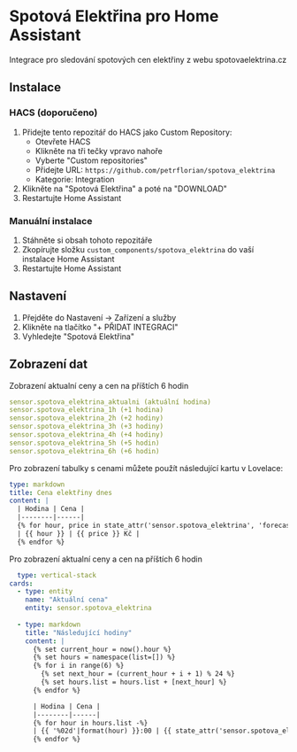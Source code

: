 # Spotová Elektřina pro Home Assistant

Integrace pro sledování spotových cen elektřiny z webu spotovaelektrina.cz

## Instalace

### HACS (doporučeno)

1. Přidejte tento repozitář do HACS jako Custom Repository:
   - Otevřete HACS
   - Klikněte na tři tečky vpravo nahoře
   - Vyberte "Custom repositories"
   - Přidejte URL: `https://github.com/petrflorian/spotova_elektrina`
   - Kategorie: Integration
2. Klikněte na "Spotová Elektřina" a poté na "DOWNLOAD"
3. Restartujte Home Assistant

### Manuální instalace

1. Stáhněte si obsah tohoto repozitáře
2. Zkopírujte složku `custom_components/spotova_elektrina` do vaší instalace Home Assistant
3. Restartujte Home Assistant

## Nastavení

1. Přejděte do Nastavení -> Zařízení a služby
2. Klikněte na tlačítko "+ PŘIDAT INTEGRACI"
3. Vyhledejte "Spotová Elektřina"

## Zobrazení dat

Zobrazení aktualní ceny a cen na příštích 6 hodin

```yaml
sensor.spotova_elektrina_aktualni (aktuální hodina)
sensor.spotova_elektrina_1h (+1 hodina)
sensor.spotova_elektrina_2h (+2 hodiny)
sensor.spotova_elektrina_3h (+3 hodiny)
sensor.spotova_elektrina_4h (+4 hodiny)
sensor.spotova_elektrina_5h (+5 hodin)
sensor.spotova_elektrina_6h (+6 hodin)
```


Pro zobrazení tabulky s cenami můžete použít následující kartu v Lovelace:

```yaml
type: markdown
title: Cena elektřiny dnes
content: |
  | Hodina | Cena |
  |--------|------|
  {% for hour, price in state_attr('sensor.spotova_elektrina', 'forecast_today').items() %}
  | {{ hour }} | {{ price }} Kč |
  {% endfor %}
```


Pro zobrazení aktualní ceny a cen na příštích 6 hodin
```yaml
  type: vertical-stack
cards:
  - type: entity
    name: "Aktuální cena"
    entity: sensor.spotova_elektrina
    
  - type: markdown
    title: "Následující hodiny"
    content: |
      {% set current_hour = now().hour %}
      {% set hours = namespace(list=[]) %}
      {% for i in range(6) %}
        {% set next_hour = (current_hour + i + 1) % 24 %}
        {% set hours.list = hours.list + [next_hour] %}
      {% endfor %}

      | Hodina | Cena |
      |--------|------|
      {% for hour in hours.list -%}
      | {{ '%02d'|format(hour) }}:00 | {{ state_attr('sensor.spotova_elektrina', 'forecast_today')['%02d:00'|format(hour)] }} Kč |
      {% endfor %}

```